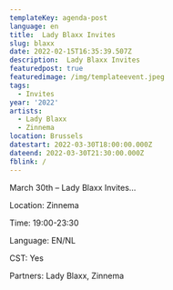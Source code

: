 ```yaml
---
templateKey: agenda-post
language: en
title:  Lady Blaxx Invites
slug: blaxx
date: 2022-02-15T16:35:39.507Z
description:  Lady Blaxx Invites
featuredpost: true
featuredimage: /img/templateevent.jpeg
tags:
  - Invites
year: '2022'
artists:
  - Lady Blaxx
  - Zinnema
location: Brussels
datestart: 2022-03-30T18:00:00.000Z
dateend: 2022-03-30T21:30:00.000Z
fblink: /
---
```


March 30th – Lady Blaxx Invites…

Location: Zinnema

Time: 19:00-23:30

Language: EN/NL

CST: Yes

Partners: Lady Blaxx, Zinnema
